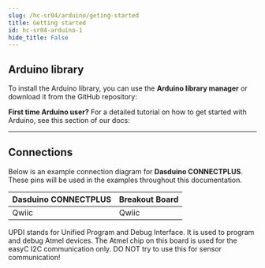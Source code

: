 ```yaml
---
slug: /hc-sr04/arduino/geting-started 
title: Getting started
id: hc-sr04-arduino-1 
hide_title: False
---
```


## Arduino library

To install the Arduino library, you can use the **Arduino library manager** or download it from the GitHub repository:
<QuickLink  
  title="Ultrasonic sensor with easyC Arduino library"  
  description="Ultrasonic sensor with easyC Arduino library by Soldered"  
  url="https://github.com/SolderedElectronics/Soldered-Ultrasonic-Sensor-easyC-Arduino-Library/tree/main"  
/>  


<InfoBox>

**First time Arduino user?** For a detailed tutorial on how to get started with Arduino, see this section of our docs:

<QuickLink  
  title="Getting started with Arduino"  
  description="A full, comprehensive tutorial on how to fully set up and upload code for the first time on an Arduino board, from scratch!"  
  url="/documentation/arduino/quick-start-guide"  
/>  

</InfoBox>

---

## Connections

Below is an example connection diagram for **Dasduino CONNECTPLUS**. These pins will be used in the examples throughout this documentation.

| **Dasduino CONNECTPLUS** | **Breakout Board** |
| ------------------------ | ------------------ |
| Qwiic                    | Qwiic              |


<WarningBox>UPDI stands for Unified Program and Debug Interface. It is used to program and debug Atmel devices. The Atmel chip on this board is used for the easyC I2C communication only. DO NOT try to use this for sensor communication!</WarningBox>